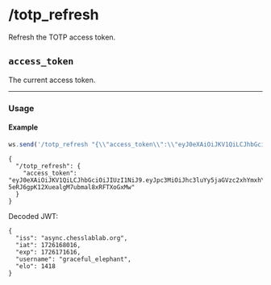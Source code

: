 # /totp_refresh

Refresh the TOTP access token.

## `access_token`

The current access token.

---

### Usage

#### Example

```js
ws.send('/totp_refresh "{\\"access_token\\":\\"eyJ0eXAiOiJKV1QiLCJhbGciOiJIUzI1NiJ9.eyJpc3MiOiJhc3luYy5jaGVzc2xhYmxhYi5vcmciLCJpYXQiOjE3MjYxNjcwMDcsImV4cCI6MTcyNjE3MDYwNywidXNlcm5hbWUiOiJjb3VyYWdlb3VzX2FybWFkaWxsbyIsImVsbyI6MTQzMX0.X-IsxooRmsE6tiSZMX044k-vwonWc1AlCR5q9xUJiMs\\"}"');
```

```text
{
  "/totp_refresh": {
    "access_token": "eyJ0eXAiOiJKV1QiLCJhbGciOiJIUzI1NiJ9.eyJpc3MiOiJhc3luYy5jaGVzc2xhYmxhYi5vcmciLCJpYXQiOjE3MjYxNjgwMTYsImV4cCI6MTcyNjE3MTYxNiwidXNlcm5hbWUiOiJjb3VyYWdlb3VzX2FybWFkaWxsbyIsImVsbyI6MTQxOH0.Cc4rX3XZ-5eRJ6gpK12XuealgM7ubmal8xRFTXoGxMw"
  }
}
```

Decoded JWT:

```text
{
  "iss": "async.chesslablab.org",
  "iat": 1726168016,
  "exp": 1726171616,
  "username": "graceful_elephant",
  "elo": 1418
}
```
